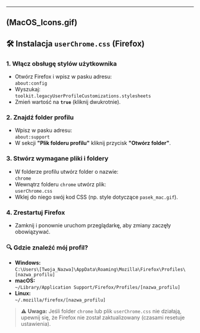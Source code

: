 -----
(MacOS_Icons.gif)
-----

## 🛠 Instalacja `userChrome.css` (Firefox)  

### 1. Włącz obsługę stylów użytkownika  
- Otwórz Firefox i wpisz w pasku adresu:  
  ```about:config```  
- Wyszukaj:  
  ```toolkit.legacyUserProfileCustomizations.stylesheets```  
- Zmień wartość na **`true`** (kliknij dwukrotnie).  

### 2. Znajdź folder profilu  
- Wpisz w pasku adresu:  
  ```about:support```  
- W sekcji **"Plik folderu profilu"** kliknij przycisk **"Otwórz folder"**.  

### 3. Stwórz wymagane pliki i foldery  
- W folderze profilu utwórz folder o nazwie:  
  ```chrome```  
- Wewnątrz folderu `chrome` utwórz plik:  
  ```userChrome.css```  
- Wklej do niego swój kod CSS (np. style dotyczące `pasek_mac.gif`).  

### 4. Zrestartuj Firefox  
- Zamknij i ponownie uruchom przeglądarkę, aby zmiany zaczęły obowiązywać.  

### 🔍 Gdzie znaleźć mój profil?  
- **Windows:**  
  ```C:\Users\[Twoja_Nazwa]\AppData\Roaming\Mozilla\Firefox\Profiles\[nazwa_profilu]```  
- **macOS:**  
  ```~/Library/Application Support/Firefox/Profiles/[nazwa_profilu]```  
- **Linux:**  
  ```~/.mozilla/firefox/[nazwa_profilu]```  

> ⚠️ **Uwaga:** Jeśli folder `chrome` lub plik `userChrome.css` nie działają, upewnij się, że Firefox nie został zaktualizowany (czasami resetuje ustawienia).  
